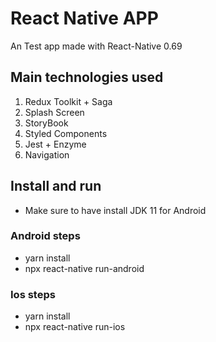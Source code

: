 # React Native APP

An Test app made with React-Native 0.69

## Main technologies used

1. Redux Toolkit + Saga
2. Splash Screen
3. StoryBook
4. Styled Components
5. Jest + Enzyme
6. Navigation

## Install and run

- Make sure to have install JDK 11 for Android

### Android steps

- yarn install
- npx react-native run-android

### Ios steps

- yarn install
- npx react-native run-ios
